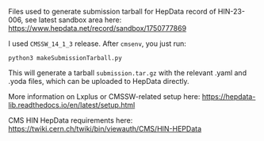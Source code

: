 Files used to generate submission tarball for HepData record of HIN-23-006, see latest sandbox area here: https://www.hepdata.net/record/sandbox/1750777869

I used `CMSSW_14_1_3` release. After `cmsenv`, you just run:

`python3 makeSubmissionTarball.py`

This will generate a tarball `submission.tar.gz` with the relevant .yaml and .yoda files, which can be uploaded to HepData directly.

More information on Lxplus or CMSSW-related setup here: https://hepdata-lib.readthedocs.io/en/latest/setup.html

CMS HIN HepData requirements here:  https://twiki.cern.ch/twiki/bin/viewauth/CMS/HIN-HEPData

